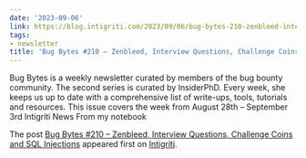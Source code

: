 ```yaml
---
date: '2023-09-06'
link: https://blog.intigriti.com/2023/09/06/bug-bytes-210-zenbleed-interview-questions-challenge-coins-and-sql-injections/
tags:
- newsletter
title: 'Bug Bytes #210 – Zenbleed, Interview Questions, Challenge Coins and SQL Injections'
---
```


<p>Bug Bytes is a weekly newsletter curated by members of the bug bounty community. The second series is curated by InsiderPhD. Every week, she keeps us up to date with a comprehensive list of write-ups, tools, tutorials and resources. This issue covers the week from August 28th &#8211; September 3rd Intigriti News From my notebook</p> <p>The post <a href="https://blog.intigriti.com/2023/09/06/bug-bytes-210-zenbleed-interview-questions-challenge-coins-and-sql-injections/" rel="nofollow">Bug Bytes #210 &#8211; Zenbleed, Interview Questions, Challenge Coins and SQL Injections</a> appeared first on <a href="https://blog.intigriti.com" rel="nofollow">Intigriti</a>.</p>
